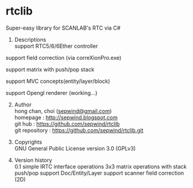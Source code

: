 # rtclib

Super-easy library for SCANLAB's RTC via C#

1. Descriptions                                                
  support RTC5/6/6Ether controller
  
  support field correction (via correXionPro.exe)
  
  support matrix with push/pop stack
  
  support MVC concepts(entity/layer/block)
  
  support Opengl renderer (working...)
  
  
2. Author                                                      
  hong chan, choi (sepwind@gmail.com)                           
  homepage : http://sepwind.blogspot.com                        
  git hub : https://github.com/sepwind/rtclib                   
  git repository : https://github.com/sepwind/rtclib.git        
                                                                
                                                                
3. Copyrights                                                  
  GNU General Public License version 3.0 (GPLv3)                
                                                                
                                                                
4. Version history                                                                                                           
  0.1 simple IRTC interface operations
      3x3 matrix operations with stack push/pop
      support Doc/Entity/Layer
      support scanner field correction (2D)
      
  
